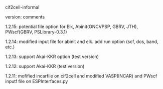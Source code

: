 cif2cell-informal


version: comments


1.2.15: potential file option for Elk, Abinit(ONCVPSP, GBRV, JTH), PWscf(GBRV, PSLibrary-0.3.1)


1.2.14: modified input file for abinit and elk.  add run option (scf, dos, band, etc.)


1.2.13: support Akai-KKR option (test version)


1.2.12: support Akai-KKR (test version)


1.2.11: mofified incarfile on cif2cell and modified VASP(INCAR) and PWscf inputf file on ESPInterfaces.py
